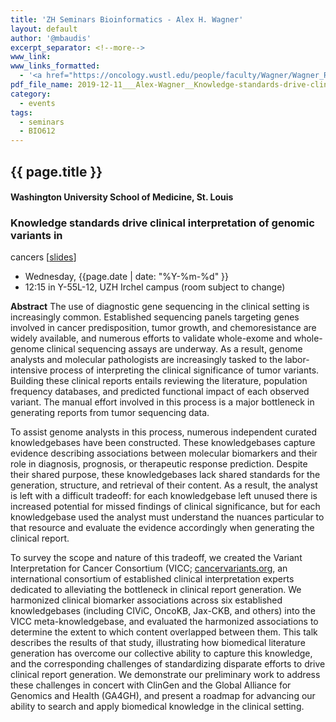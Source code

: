```yaml
---
title: 'ZH Seminars Bioinformatics - Alex H. Wagner'
layout: default
author: '@mbaudis'
excerpt_separator: <!--more-->
www_link:
www_links_formatted:
  - '<a href="https://oncology.wustl.edu/people/faculty/Wagner/Wagner_Res.html">[WUSTL]</a>'
pdf_file_name: 2019-12-11___Alex-Wagner__Knowledge-standards-drive-clinical-interpretation-of-genomic-variants-in-cancers__slides.pdf
category:
  - events
tags:
  - seminars
  - BIO612
---
```


## {{ page.title }}
#### Washington University School of Medicine, St. Louis
### Knowledge standards drive clinical interpretation of genomic variants in 
cancers [[slides](/pdf/2019-12-11___Alex-Wagner__Knowledge-standards-drive-clinical-interpretation-of-genomic-variants-in-cancers__slides.pdf)]

* Wednesday, {{page.date | date: "%Y-%m-%d" }}
* 12:15 in Y-55L-12, UZH Irchel campus (room subject to change)

<!--more-->

__Abstract__ The use of diagnostic gene sequencing in the clinical setting is increasingly common. Established sequencing panels targeting genes involved in cancer predisposition, tumor growth, and chemoresistance are widely available, and numerous efforts to validate whole-exome and whole-genome clinical sequencing assays are underway. As a result, genome analysts and molecular pathologists are increasingly tasked to the labor-intensive process of interpreting the clinical significance of tumor variants. Building these clinical reports entails reviewing the literature, population frequency databases, and predicted functional impact of each observed variant. The manual effort involved in this process is a major bottleneck in generating reports from tumor sequencing data. 

To assist genome analysts in this process, numerous independent curated knowledgebases have been constructed. These knowledgebases capture evidence describing associations between molecular biomarkers and their role in diagnosis, prognosis, or therapeutic response prediction. Despite their shared purpose, these knowledgebases lack shared standards for the generation, structure, and retrieval of their content. As a result, the analyst is left with a difficult tradeoff: for each knowledgebase left unused there is increased potential for missed findings of clinical significance, but for each knowledgebase used the analyst must understand the nuances particular to that resource and evaluate the evidence accordingly when generating the clinical report. 

To survey the scope and nature of this tradeoff, we created the Variant Interpretation for Cancer Consortium (VICC; [cancervariants.org](cancervariants.org), an international consortium of established clinical interpretation experts dedicated to alleviating the bottleneck in clinical report generation. We harmonized clinical biomarker associations across six established knowledgebases (including CIViC, OncoKB, Jax-CKB, and others) into the VICC meta-knowledgebase, and evaluated the harmonized associations to determine the extent to which content overlapped between them. This talk describes the results of that study, illustrating how biomedical literature generation has overcome our collective ability to capture this knowledge, and the corresponding challenges of standardizing disparate efforts to drive clinical report generation. We demonstrate our preliminary work to address these challenges in concert with ClinGen and the Global Alliance for Genomics and Health (GA4GH), and present a roadmap for advancing our ability to search and apply biomedical knowledge in the clinical setting.

